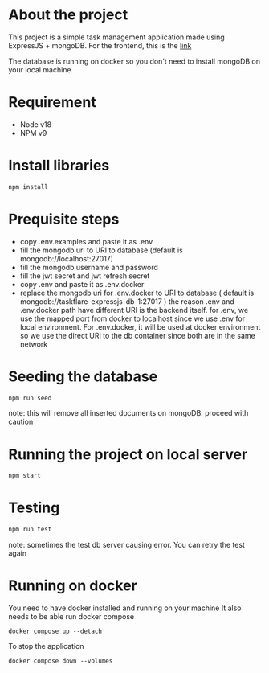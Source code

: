 # About the project
This project is a simple task management application made using ExpressJS + mongoDB.
For the frontend, this is the [link](https://github.com/ckw28502/taskflare-reactjs)

The database is running on docker so you don't need to install mongoDB on your local machine

# Requirement
- Node v18
- NPM v9

# Install libraries
```bash
npm install
```

# Prequisite steps
- copy .env.examples and paste it as .env
- fill the mongodb uri to URI to database (default is mongodb://localhost:27017)
- fill the mongodb username and password
- fill the jwt secret and jwt refresh secret
- copy .env and paste it as .env.docker
- replace the mongodb uri for .env.docker to URI to database ( default is mongodb://taskflare-expressjs-db-1:27017 )
the reason .env and .env.docker path have different URI is the backend itself. for .env, we use the mapped port from docker to localhost since we use .env for local environment. For .env.docker, it will be used at docker environment so we use the direct URI to the db container since both are in the same network

# Seeding the database
```bash
npm run seed
```
note: this will remove all inserted documents on mongoDB. proceed with caution

# Running the project on local server
```bash
npm start
````
# Testing
```bash
npm run test
```
note: sometimes the test db server causing error. You can retry the test again

# Running on docker
You need to have docker installed and running on your machine
It also needs to be able run docker compose
```
docker compose up --detach
```

To stop the application
```
docker compose down --volumes
```
